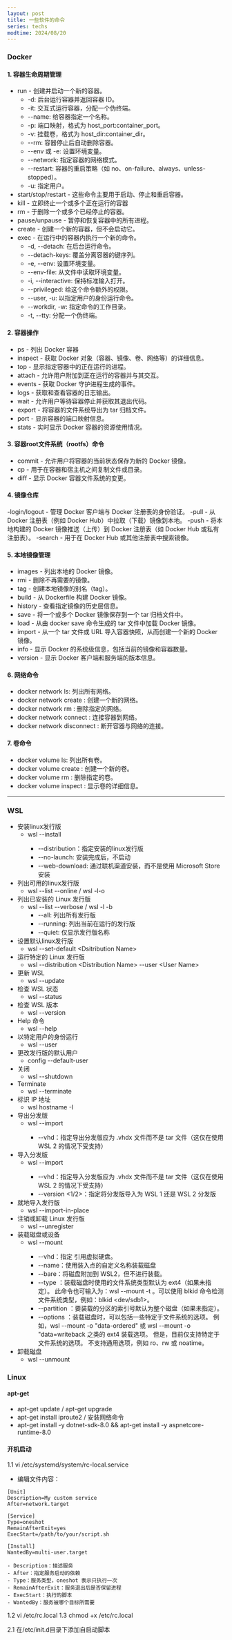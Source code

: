 ```yaml
---
layout: post
title: 一些软件的命令
series: techs
modtime: 2024/08/20
---
```

### Docker
#### 1. 容器生命周期管理
- run - 创建并启动一个新的容器。
    - -d: 后台运行容器并返回容器 ID。
    - -it: 交互式运行容器，分配一个伪终端。
    - --name: 给容器指定一个名称。
    - -p: 端口映射，格式为 host_port:container_port。
    - -v: 挂载卷，格式为 host_dir:container_dir。
    - --rm: 容器停止后自动删除容器。
    - --env 或 -e: 设置环境变量。
    - --network: 指定容器的网络模式。
    - --restart: 容器的重启策略（如 no、on-failure、always、unless-stopped）。
    - -u: 指定用户。
- start/stop/restart - 这些命令主要用于启动、停止和重启容器。
- kill - 立即终止一个或多个正在运行的容器
- rm - 于删除一个或多个已经停止的容器。
- pause/unpause - 暂停和恢复容器中的所有进程。
- create - 创建一个新的容器，但不会启动它。
- exec - 在运行中的容器内执行一个新的命令。
    - -d, --detach: 在后台运行命令。
    - --detach-keys: 覆盖分离容器的键序列。
    - -e, --env: 设置环境变量。
    - --env-file: 从文件中读取环境变量。
    - -i, --interactive: 保持标准输入打开。
    - --privileged: 给这个命令额外的权限。
    - --user, -u: 以指定用户的身份运行命令。
    - --workdir, -w: 指定命令的工作目录。
    - -t, --tty: 分配一个伪终端。

#### 2. 容器操作
- ps - 列出 Docker 容器
- inspect - 获取 Docker 对象（容器、镜像、卷、网络等）的详细信息。
- top - 显示指定容器中的正在运行的进程。
- attach - 允许用户附加到正在运行的容器并与其交互。
- events - 获取 Docker 守护进程生成的事件。
- logs - 获取和查看容器的日志输出。
- wait - 允许用户等待容器停止并获取其退出代码。
- export - 将容器的文件系统导出为 tar 归档文件。
- port - 显示容器的端口映射信息。
- stats - 实时显示 Docker 容器的资源使用情况。

#### 3. 容器root文件系统（rootfs）命令
- commit - 允许用户将容器的当前状态保存为新的 Docker 镜像。
- cp - 用于在容器和宿主机之间复制文件或目录。
- diff - 显示 Docker 容器文件系统的变更。

#### 4. 镜像仓库
-login/logout - 管理 Docker 客户端与 Docker 注册表的身份验证。
-pull - 从 Docker 注册表（例如 Docker Hub）中拉取（下载）镜像到本地。
-push - 将本地构建的 Docker 镜像推送（上传）到 Docker 注册表（如 Docker Hub 或私有注册表）。
-search - 用于在 Docker Hub 或其他注册表中搜索镜像。

#### 5. 本地镜像管理
- images - 列出本地的 Docker 镜像。
- rmi - 删除不再需要的镜像。
- tag - 创建本地镜像的别名（tag）。
- build - 从 Dockerfile 构建 Docker 镜像。
- history - 查看指定镜像的历史层信息。
- save - 将一个或多个 Docker 镜像保存到一个 tar 归档文件中。
- load - 从由 docker save 命令生成的 tar 文件中加载 Docker 镜像。
- import - 从一个 tar 文件或 URL 导入容器快照，从而创建一个新的 Docker 镜像。
- info - 显示 Docker 的系统级信息，包括当前的镜像和容器数量。
- version - 显示 Docker 客户端和服务端的版本信息。

#### 6. 网络命令
- docker network ls: 列出所有网络。
- docker network create <network>: 创建一个新的网络。
- docker network rm <network>: 删除指定的网络。
- docker network connect <network> <container>: 连接容器到网络。
- docker network disconnect <network> <container>: 断开容器与网络的连接。

#### 7. 卷命令
- docker volume ls: 列出所有卷。
- docker volume create <volume>: 创建一个新的卷。
- docker volume rm <volume>: 删除指定的卷。
- docker volume inspect <volume>: 显示卷的详细信息。

******

### WSL
- 安装linux发行版
    - wsl --install <Distribution Name> 
        - --distribution：指定安装的linux发行版
        - --no-launch: 安装完成后，不启动
        - --web-download: 通过联机渠道安装，而不是使用 Microsoft Store 安装
- 列出可用的linux发行版
    - wsl --list --online / wsl -l-o
- 列出已安装的 Linux 发行版
    - wsl --list --verbose / wsl -l -b
        - --all: 列出所有发行版
        - --running: 列出当前在运行的发行版
        - --quiet: 仅显示发行版名称
- 设置默认linux发行版
    - wsl --set-default \<Dsitribution Name\>
- 运行特定的 Linux 发行版
    - wsl --distribution \<Distribution Name\> --user \<User Name\>
- 更新 WSL
    - wsl --update
- 检查 WSL 状态
    - wsl --status
- 检查 WSL 版本
    - wsl --version
- Help 命令
    - wsl --help
- 以特定用户的身份运行
    - wsl --user <Username>
- 更改发行版的默认用户
    - <DistributionName> config --default-user <Username>
- 关闭
    - wsl --shutdown
- Terminate
    - wsl --terminate <Distribution Name>
- 标识 IP 地址
    - wsl hostname -I
- 导出分发版
    - wsl --import <Distribution Name> <InstallLocation> <FileName>
        - --vhd：指定导出分发版应为 .vhdx 文件而不是 tar 文件（这仅在使用 WSL 2 的情况下受支持）
- 导入分发版
    - wsl --import <Distribution Name> <InstallLocation> <FileName>
        - --vhd：指定导入分发版应为 .vhdx 文件而不是 tar 文件（这仅在使用 WSL 2 的情况下受支持）
        - --version <1/2>：指定将分发版导入为 WSL 1 还是 WSL 2 分发版
- 就地导入发行版
    - wsl --import-in-place <Distribution Name> <FileName>
- 注销或卸载 Linux 发行版
    - wsl --unregister <DistributionName>
- 装载磁盘或设备
    - wsl --mount <DiskPath>
        - --vhd：指定 <Disk> 引用虚拟硬盘。
        - --name：使用装入点的自定义名称装载磁盘
        - --bare：将磁盘附加到 WSL2，但不进行装载。
        - --type <Filesystem>：装载磁盘时使用的文件系统类型默认为 ext4（如果未指定）。 此命令也可输入为：wsl --mount -t <Filesystem>。可以使用 blkid <BlockDevice> 命令检测文件系统类型，例如：blkid <dev/sdb1>。
        - --partition <Partition Number>：要装载的分区的索引号默认为整个磁盘（如果未指定）。
        - --options <MountOptions>：装载磁盘时，可以包括一些特定于文件系统的选项。 例如，wsl --mount -o "data-ordered" 或 wsl --mount -o "data=writeback 之类的 ext4 装载选项。 但是，目前仅支持特定于文件系统的选项。 不支持通用选项，例如 ro、rw 或 noatime。
- 卸载磁盘
    - wsl --unmount <DiskPath>

### Linux
#### apt-get
- apt-get update / apt-get upgrade
- apt-get install iproute2  / 安装网络命令
- apt-get install -y dotnet-sdk-8.0 && apt-get install -y aspnetcore-runtime-8.0

#### 开机启动
1.1 vi /etc/systemd/system/rc-local.service
- 编辑文件内容：
```
[Unit]
Description=My custom service
After=network.target

[Service]
Type=oneshot
RemainAfterExit=yes
ExecStart=/path/to/your/script.sh

[Install]
WantedBy=multi-user.target
```
    - Description：描述服务
    - After：指定服务启动的依赖
    - Type：服务类型，oneshot 表示只执行一次
    - RemainAfterExit：服务退出后是否保留进程
    - ExecStart：执行的脚本
    - WantedBy：服务被哪个目标所需要

1.2 vi /etc/rc.local
1.3 chmod +x /etc/rc.local

2.1 在/etc/init.d目录下添加自启动脚本